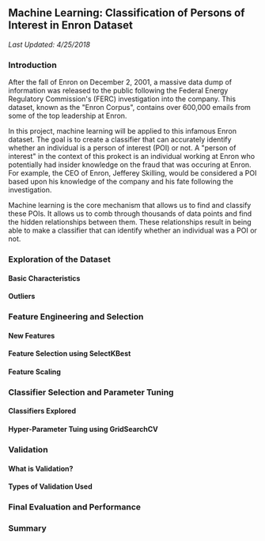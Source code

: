 ## Machine Learning: Classification of Persons of Interest in Enron Dataset
_Last Updated: 4/25/2018_

### Introduction
After the fall of Enron on December 2, 2001, a massive data dump of information was released to the public following the Federal Energy Regulatory Commission's (FERC) investigation into the company. This dataset, known as the "Enron Corpus", contains over 600,000 emails from some of the top leadership at Enron.

In this project, machine learning will be applied to this infamous Enron dataset. The goal is to create a classifier that can accurately identify whether an individual is a person of interest (POI) or not. A "person of interest" in the context of this prokect is an individual working at Enron who potentially had insider knowledge on the fraud that was occuring at Enron. For example, the CEO of Enron, Jefferey Skilling, would be considered a POI based upon his knowledge of the company and his fate following the investigation.

Machine learning is the core mechanism that allows us to find and classify these POIs. It allows us to comb through thousands of data points and find the hidden relationships between them. These relationships result in being able to make a classifier that can identify whether an individual was a POI or not.

### Exploration of the Dataset
#### Basic Characteristics
#### Outliers

### Feature Engineering and Selection
#### New Features
#### Feature Selection using SelectKBest
#### Feature Scaling

### Classifier Selection and Parameter Tuning
#### Classifiers Explored
#### Hyper-Parameter Tuing using GridSearchCV

### Validation
#### What is Validation?
#### Types of Validation Used

### Final Evaluation and Performance

### Summary
